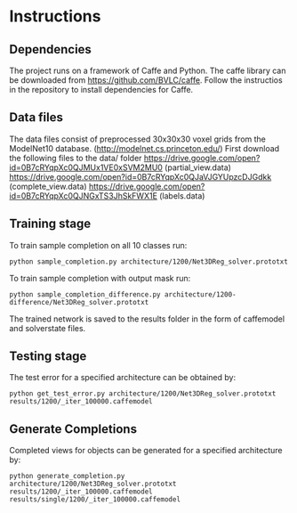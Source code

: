 Instructions
=============

Dependencies
------------

The project runs on a framework of Caffe and Python. The caffe library can be downloaded from
https://github.com/BVLC/caffe. Follow the instructios in the repository to install dependencies for Caffe.

Data files
----------
The data files consist of preprocessed 30x30x30 voxel grids from the ModelNet10 database. 
(http://modelnet.cs.princeton.edu/)
First download the following files to the data/ folder
https://drive.google.com/open?id=0B7cRYqpXc0QJMUx1VE0xSVM2MU0 (partial_view.data)
https://drive.google.com/open?id=0B7cRYqpXc0QJaVJGYUpzcDJGdkk (complete_view.data)
https://drive.google.com/open?id=0B7cRYqpXc0QJNGxTS3JhSkFWX1E (labels.data)

Training stage
--------------
To train sample completion on all 10 classes run:

	python sample_completion.py architecture/1200/Net3DReg_solver.prototxt 

To train sample completion with output mask run:
	
	python sample_completion_difference.py architecture/1200-difference/Net3DReg_solver.prototxt

The trained network is saved to the results folder in the form of caffemodel and solverstate files.
	
Testing stage
-------------

The test error for a specified architecture can be obtained by:

	python get_test_error.py architecture/1200/Net3DReg_solver.prototxt results/1200/_iter_100000.caffemodel
	
Generate Completions
--------------------

Completed views for objects can be generated for a specified architecture by:

	python generate_completion.py architecture/1200/Net3DReg_solver.prototxt results/1200/_iter_100000.caffemodel results/single/1200/_iter_100000.caffemodel
